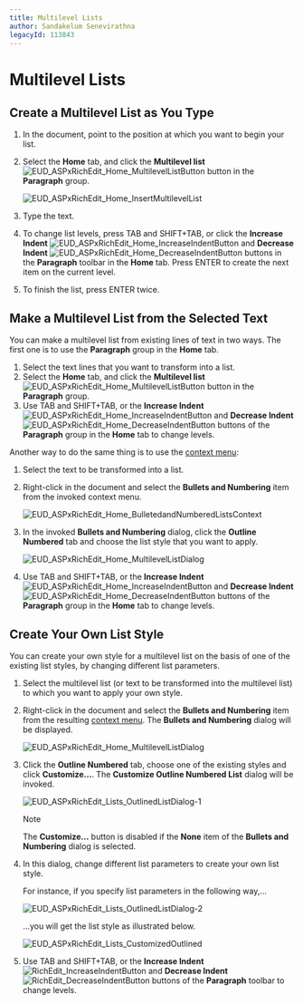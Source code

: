```yaml
---
title: Multilevel Lists
author: Sandakelum Senevirathna
legacyId: 113843
---
```

# Multilevel Lists
## Create a Multilevel List as You Type
1. In the document, point to the position at which you want to begin your list.
2. Select the **Home** tab, and click the **Multilevel list** ![EUD_ASPxRichEdit_Home_MultilevelListButton](../../../images/img117842.png) button in the **Paragraph**  group.
	
	![EUD_ASPxRichEdit_Home_InsertMultilevelList](../../../images/img117839.png)
3. Type the text.
4. To change list levels, press TAB and SHIFT+TAB, or click the **Increase Indent** ![EUD_ASPxRichEdit_Home_IncreaseIndentButton](../../../images/img117847.png) and **Decrease Indent** ![EUD_ASPxRichEdit_Home_DecreaseIndentButton](../../../images/img117848.png) buttons in the **Paragraph** toolbar in the **Home** tab. Press ENTER to create the next item on the current level.
5. To finish the list, press ENTER twice.

## Make a Multilevel List from the Selected Text
You can make a multilevel list from existing lines of text in two ways. The first one is to use the **Paragraph** group in the **Home** tab.
1. Select the text lines that you want to transform into a list.
2. Select the **Home** tab, and click the **Multilevel list** ![EUD_ASPxRichEdit_Home_MultilevelListButton](../../../images/img117842.png) button in the **Paragraph** group.
3. Use TAB and SHIFT+TAB, or the **Increase Indent** ![EUD_ASPxRichEdit_Home_IncreaseIndentButton](../../../images/img117847.png) and **Decrease Indent** ![EUD_ASPxRichEdit_Home_DecreaseIndentButton](../../../images/img117848.png) buttons of the **Paragraph** group in the **Home** tab to change levels.

Another way to do the same thing is to use the [context menu](../text-editor-ui/editor-elements.md):
1. Select the text to be transformed into a list.
2. Right-click in the document and select the **Bullets and Numbering** item from the invoked context menu.
	
	![EUD_ASPxRichEdit_Home_BulletedandNumberedListsContext](../../../images/img117843.png)
3. In the invoked **Bullets and Numbering** dialog, click the **Outline Numbered** tab and choose the list style that you want to apply.
	
	![EUD_ASPxRichEdit_Home_MultilevelListDialog](../../../images/img117846.png)
4. Use TAB and SHIFT+TAB, or the **Increase Indent** ![EUD_ASPxRichEdit_Home_IncreaseIndentButton](../../../images/img117847.png) and **Decrease Indent** ![EUD_ASPxRichEdit_Home_DecreaseIndentButton](../../../images/img117848.png) buttons of the **Paragraph** group in the **Home** tab to change levels.

## Create Your Own List Style
You can create your own style for a multilevel list on the basis of one of the existing list styles, by changing different list parameters.
1. Select the multilevel list (or text to be transformed into the multilevel list) to which you want to apply your own style.
2. Right-click in the document and select the **Bullets and Numbering** item from the resulting [context menu](../text-editor-ui/editor-elements.md). The **Bullets and Numbering** dialog will be displayed.
	
	![EUD_ASPxRichEdit_Home_MultilevelListDialog](../../../images/img117846.png)
3. Click the **Outline Numbered** tab, choose one of the existing styles and click **Customize...**. The **Customize Outline Numbered List** dialog will be invoked.
	
	![EUD_ASPxRichEdit_Lists_OutlinedListDialog-1](../../../images/img117991.png)
	
	> [!NOTE]
	> The **Customize...** button is disabled if the **None** item of the **Bullets and Numbering** dialog is selected.
4. In this dialog, change different list parameters to create your own list style.
	
	For instance, if you specify list parameters in the following way,...
	
	![EUD_ASPxRichEdit_Lists_OutlinedListDialog-2](../../../images/img117992.png)
	
	...you will get the list style as illustrated below.
	
	![EUD_ASPxRichEdit_Lists_CustomizedOutlined](../../../images/img117993.png)
5. Use TAB and SHIFT+TAB, or the **Increase Indent** ![RichEdit_IncreaseIndentButton](../../../images/img117847.png) and **Decrease Indent** ![RichEdit_DecreaseIndentButton](../../../images/img117848.png) buttons of the **Paragraph** toolbar to change levels.